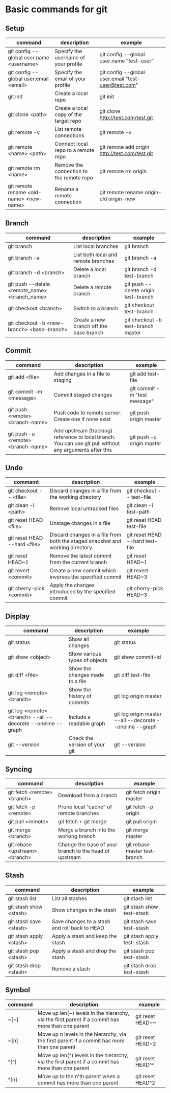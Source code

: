 # Basic commands for git

## Setup
|command|description|example|
|-------|-----------|-------|
|git config --global user.name \<username\>|Specify the username of your profile|git config --global user.name "test-user"|
|git config --global user.email \<email\>|Specify the email of your profile|git config --global user.email "test-user@test.com"|
|git init|Create a local repo|git init|
|git clone \<path\>|Create a local copy of the target repo|git clone http://test.com/test.git|
|git remote -v|List remote connections|git remote -v|
|git remote \<name\> \<path\>|Connect local repo to a remote repo|git remote add origin http://test.com/test.git|
|git remote rm \<name\>|Remove the connection to the remote repo|git remote rm origin|
|git remote rename \<old-name\> \<new-name\>|Rename a remote connection|git remote rename origin-old origin-new|

## Branch
|command|description|example|
|-------|-----------|-------|
|git branch|List local branches|git branch|
|git branch -a|List both local and remote branches|git branch -a|
|git branch -d \<branch\>|Delete a local branch|git branch -d test-branch|
|git push --delete <remote_name> <branch_name>|Delete a remote branch|git push --delete origin test-branch|
|git checkout \<branch\>|Switch to a branch|git checkout test-branch|
|git checkout -b \<new-branch\> \<base-branch\>|Create a new branch off the base branch|git checkout -b test-branch master|

## Commit
|command|description|example|
|-------|-----------|-------|
|git add \<file\>|Add changes in a file to staging|git add test-file|
|git commit -m \<message\>|Commit staged changes|git commit -m "test message"|
|git push \<remote\> \<branch-name\>|Push code to remote server. Create one if none exist|git push origin master|
|git push -u \<remote\> \<branch-name\>|Add upstream (tracking) reference to local branch. You can use git pull without any arguments after this|git push -u origin master|

## Undo
|command|description|example|
|-------|-----------|-------|
|git checkout -- \<file\>|Discard changes in a file from the working directory|git checkout -- test-file|
|git clean -i \<path\>|Remove local untracked files|git clean -i test-path|
|git reset HEAD \<file\>|Unstage changes in a file|git reset HEAD test-file|
|git reset HEAD --hard \<file\>|Discard changes in a file from both the staged snapshot and working directory|git reset HEAD --hard test-file|
|git reset HEAD~1|Remove the latest commit from the current branch|git reset HEAD~1|
|git revert \<commit\>|Create a new commit which inverses the specified commit|git revert HEAD~3|
|git cherry-pick \<commit\>|Apply the changes introduced by the specified commit|git cherry-pick HEAD~3|

## Display
|command|description|example|
|-------|-----------|-------|
|git status|Show all changes|git status|
|git show \<object\>|Show various types of objects|git show commit-id|
|git diff \<file\>|Show the changes made to a file|git diff test-file|
|git log \<remote\> \<branch\>|Show the history of commits|git log origin master|
|git log \<remote\> \<branch\> --all --decorate --oneline --graph|Include a readable graph|git log origin master --all --decorate --oneline --graph|
|git --version|Check the version of your git|git --version|

## Syncing
|command|description|example|
|-------|-----------|-------|
|git fetch \<remote\> \<branch\>|Download from a branch|git fetch origin master|
|git fetch -p \<remote\>|Prune local "cache" of remote branches|git fetch -p origin|
|git pull \<remote\>|git fetch + git merge|git pull origin|
|git merge \<branch\>|Merge a branch into the working branch|git merge master|
|git rebase \<upstream\> \<branch\>|Change the base of your branch to the head of upstream|git rebase master test-branch|

## Stash
|command|description|example|
|-------|-----------|-------|
|git stash list|List all stashes|git stash list|
|git stash show \<stash\>|Show changes in the stash|git stash show test-stash|
|git stash save \<stash\>|Save changes to a stash and roll back to HEAD|git stash save test-stash|
|git stash apply \<stash\>|Apply a stash and keep the stash|git stash apply test-stash|
|git stash pop \<stash\>|Apply a stash and drop the stash|git stash pop test-stash|
|git stash drop \<stash\>|Remove a stash|git stash drop test-stash|

## Symbol
|command|description|example|
|-------|-----------|-------|
|\~\[\~\]|Move up len(\~) levels in the hierarchy, via the first parent if a commit has more than one parent|git reset HEAD\~\~|
|\~\[n\]|Move up n levels in the hierarchy, via the first parent if a commit has more than one parent|git reset HEAD\~2|
|\^\[\^\]|Move up len(\^) levels in the hierarchy, via the first parent if a commit has more than one parent|git reset HEAD\^\^|
|\^\[n\]|Move up to the n\'th parent when a commit has more than one parent|git reset HEAD\^2|
